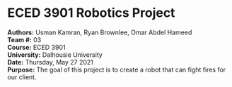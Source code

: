 # ECED 3901 Robotics Project 
**Authors:** Usman Kamran, Ryan Brownlee, Omar Abdel Hameed  
**Team #:** 03  
**Course:** ECED 3901  
**University:** Dalhousie University  
**Date:** Thursday, May 27 2021  
**Purpose:** The goal of this project is to create a robot that can fight fires for our client.   
